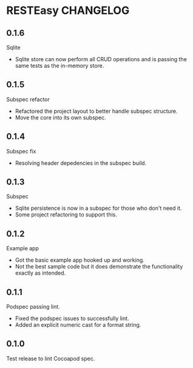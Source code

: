 # RESTEasy CHANGELOG

## 0.1.6

Sqlite

- Sqlite store can now perform all CRUD operations and is passing the same tests as the in-memory store.

## 0.1.5

Subspec refactor

- Refactored the project layout to better handle subspec structure.
- Move the core into its own subspec.

## 0.1.4

Subspec fix

- Resolving header depedencies in the subspec build.

## 0.1.3

Subspec

- Sqlite persistence is now in a subspec for those who don't need it. 
- Some project refactoring to support this.

## 0.1.2

Example app

- Got the basic example app hooked up and working.
- Not the best sample code but it does demonstrate the functionality exactly as intended.

## 0.1.1

Podspec passing lint.

- Fixed the podspec issues to successfully lint.
- Added an explicit numeric cast for a format string.

## 0.1.0

Test release to lint Cocoapod spec.
